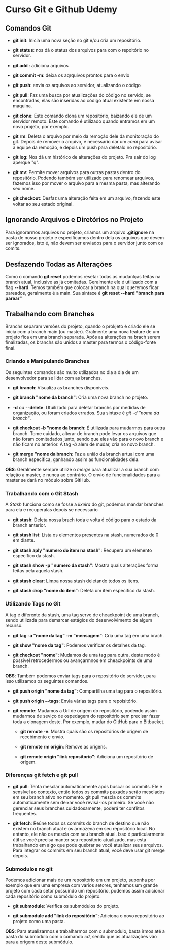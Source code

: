 # Curso Git e Github Udemy

## Comandos Git

- **git init**: Inicia uma nova seção no git e/ou cria um repositório.

- **git status**: nos dá o status dos arquivos para com o repoitório no servidor.

- **git add** : adiciona arquivos

- **git commit -m**: deixa os aqrquivos prontos para o envio

- **git push**: envia os arquivos ao servidor, atualizando o código

- **git pull**: Faz uma busca por atualizações do código no servido, 
se encontradas, elas são inseridas ao código atual existente em nossa maquina.

- **git clone**: Este comando clona um repositório, baizando ele de um servidor remoto.
Este comando é utilizado quando entramos em um novo projeto, por exemplo.

- **git rm**: Deleta o arquivo por meio da remoção dele da monitoração do git. Depois de remover o arquivo, é necessário
dar um *comi* para avisar a equipe da remoção, e depois um push para deletalo no repositório.

- **git log**: Nos dá um histórico de alterações do projeto. Pra sair do log aperque "q".

- **git mv**: Permite mover arquivos para outras pastas dentro do repositório. Podendo também ser utilizado para renomear arquivos, fazemos isso por mover o arquivo para a mesma pasta, mas alterando seu nome.

- **git checkout**: Desfaz uma alteração feita em um arquivo, fazendo este voltar ao seu estado original.

## Ignorando Arquivos e Diretórios no Projeto
Para ignorarmos arquivos no projeto, criamos um arquivo **.gitignore** na pasta de nosso projeto e especificamos dentro dela os arquivos que devem ser ignorados, isto é, não devem ser enviados para o servidor junto com os comits. 

## Desfazendo Todas as Alterações
Como o comando **git reset** podemos resetar todas as mudanlças feitas na branch atual, inclusive as já comitadas. Geralmente ele é utilizado com a flag **--hard**. Temos também que colocar a branch na qual queremos ficar pareados, geralmente é a main. Sua sintaxe é **git reset --hard "branch para parear"**

## Trabalhando com Branches
Branchs separam versões do projeto, quando o prokjeto é criado ele se inicia com a branch main (ou master). Gralmente uma nova feature de um projeto fica em uma branch separada. Após as alterações na brach serem finalizadas, os branchs são unidos a master para termos o código-fonte final.

### Criando e Manipulando Branches
 Os seguintes comandos são muito utilizados no dia a dia de um desenvolvedor para se lidar com as branches.

 - **git branch**: Visualiza as branches disponiveis.

 - **git branch "nome da branch"**: Cria uma nova branch no projeto.

 - **-d** ou **--delete**: Utuilizado para deletar branchs por medidas de organização, ou foram criados errados. Sua sintaxe é *git -d "nome da branch"*.

 - **git checkout -b "nome da branch**: É utilizada para mudarmos para outra branch. Tome cuidado, alterar de branch pode levar os arquivos que não foram comitadados junto, sendo que eles vão para o novo branch e não ficam no anterior.
 A tag *-b* alem de mudar, cria no novo branch.

 - **git merge "nome da branch**: Faz a união da branch artual com uma branch especifica, ganhando assim as funcionalidades dela.

 **OBS**: Geralmente sempre utilize o *merge* para atualizar a sua branch com relação a master, e nunca ao contrário. O envio de funcionalidades para a master se dará no módulo sobre GitHub.

 ### Trabalhando com o Git Stash
 A *Stash* funciona como se fosse a *lixeira* do git, podemos mandar branches para ela e recuperalas depois se necessario

 - **git stash**: Deleta nossa brach toda e volta ó código para o estado da branch anterior.

 - **git stash list**: Lista os elementos presentes na stash, numerados de 0 em diante.

 - **git stash aply "numero do item na stash"**: Recupera um elemento específico da stash.

- **git stash show -p "numero da stash"**: Mostra quais alterações forma feitas pela aquela stash.

- **git stash clear**: Limpa nossa stash deletando todos os itens.

- **git stash drop "nome do item"**: Deleta um item especifico da stash.

### Utilizando Tags no Git
A tag é diferente da stash, uma tag serve de cheackpoint de uma branch, sendo utilizada para demarcar estágios do desenvolvimento de algum recurso.

- **git tag -a "nome da tag" -m "mensagem"**: Cria uma tag em uma brach.

- **git show "nome da tag"**: Podemos verificar os detalhes da tag.

- **git checkout "nome"**: Mudamos de uma tag para outra, deste modo é possivel retrocedermos ou avançarmnos em cheackpoints de uma branch.

**OBS**: Também podemos enviar tags para o repositório do servidor, para isso utilizamos os seguintes comandos.

- **git push origin "nome da tag"**: Compartilha uma tag para o repositório.

- **git push origin --tags**: Envia várias tags para o repoisitório.

- **git remote**: Mudamos a Url de origem do repositório, podendo assim mudarmos de seviço de ospedagem do repositório sem precisar fazer toda a clonagem deste. Por exemplo, mudar do GitHub para o Bitbucket.

  - **git remote -v**: Mostra quais são os repositórios de origem de recebimento e envio.

  - **git remote rm origin**: Remove as origens.

  - **git remote origin "link repositorio"**: Adiciona um repositório de origem.

### Diferenças git fetch e git pull
- **git pull**: Tenta mesclar automaticamente após buscar os commits. Ele é sensível ao contexto, então todos os commits puxados serão mesclados em seu branch ativo no momento. git pull mescla os commits automaticamente sem deixar você revisá-los primeiro. Se você não gerenciar seus branches cuidadosamente, poderá ter conflitos frequentes.

- **git fetch**: Reúne todos os commits do branch de destino que não existem no branch atual e os armazena em seu repositório local. No entanto, ele não os mescla com seu branch atual. Isso é particularmente útil se você precisa manter seu repositório atualizado, mas está trabalhando em algo que pode quebrar se você atualizar seus arquivos. Para integrar os commits em seu branch atual, você deve usar git merge depois.

### Submodulos no git
Podemos adicionar mais de um repositório em um projeto, suponha por exemplo que em uma empresa com varios setores, tenhamos um grande projeto com cada setor possuindo um repositório, podemos assim adicionar cada repositório como submódulo do projeto.

- **git submodule**: Verifica os submódulos do projeto.

- **git submodule add "link do repositório"**: Adiciona o novo repositório ao projeto como uma pasta. 

**OBS**: Para atualizarmos e trabalharmos com o submodulo, basta irmos até a pasta do submódulo com o comando *cd*, sendo que as atualizações vão para a origem deste submódulo.